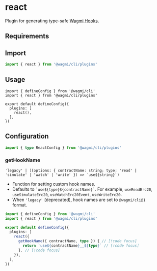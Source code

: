 # react

Plugin for generating type-safe [Wagmi Hooks](/react/api/hooks).

## Requirements

## Import

```ts
import { react } from '@wagmi/cli/plugins'
```

## Usage

```ts{2,6}
import { defineConfig } from '@wagmi/cli'
import { react } from '@wagmi/cli/plugins'

export default defineConfig({
  plugins: [
    react(),
  ],
})
```

## Configuration

```ts
import { type ReactConfig } from '@wagmi/cli/plugins'
```

### getHookName

`` 'legacy' | ((options: { contractName: string; type: 'read' | 'simulate' | 'watch' | 'write' }) => `use${string}`) ``

- Function for setting custom hook names.
- Defaults to `` `use${type}${contractName}` ``. For example, `useReadErc20`, `useSimulateErc20`, `useWatchErc20Event`, `useWriteErc20`.
- When `'legacy'` (deprecated), hook names are set to `@wagmi/cli@1` format.

```ts
import { defineConfig } from '@wagmi/cli'
import { react } from '@wagmi/cli/plugins'

export default defineConfig({
  plugins: [
    react({
      getHookName({ contractName, type }) { // [!code focus]
        return `use${contractName}__${type}` // [!code focus]
      }, // [!code focus]
    }),
  ],
})
```

